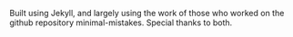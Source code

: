 Built using Jekyll, and largely using the work of those who worked on the github repository minimal-mistakes. Special thanks to both.
